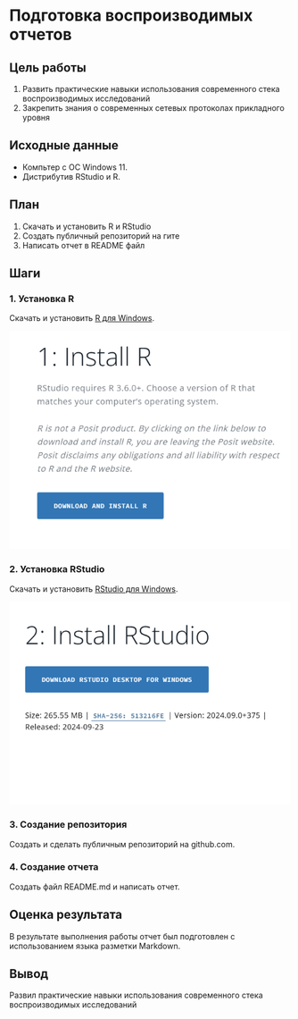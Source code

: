 # Подготовка воспроизводимых отчетов

## Цель работы
1. Развить практические навыки использования современного стека воспроизводимых исследований
2. Закрепить знания о современных сетевых протоколах прикладного уровня

## Исходные данные
- Компьтер с ОС Windows 11.
- Дистрибутив RStudio и R.

## План
1. Скачать и установить R и RStudio
2. Создать публичный репозиторий на гите
3. Написать отчет в README файл

## Шаги

### 1. Установка R
Скачать и установить [R для Windows](https://posit.co/download/rstudio-desktop/).

![R](imgs/R.png)

### 2. Установка RStudio
Скачать и установить [RStudio для Windows](https://posit.co/download/rstudio-desktop/).

![RStudio](imgs/RStudio.png)

### 3. Создание репозитория
Создать и сделать публичным репозиторий на github.com.

### 4. Создание отчета
Создать файл README.md и написать отчет.

## Оценка результата
В результате выполнения работы отчет был подготовлен с использованием языка разметки Markdown.

## Вывод
Развил практические навыки использования современного стека воспроизводимых исследований
